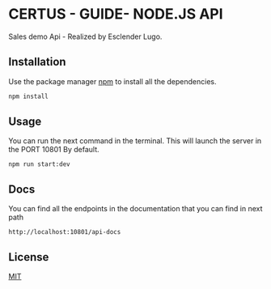 # CERTUS - GUIDE- NODE.JS API

Sales demo Api - Realized by Esclender Lugo.

## Installation

Use the package manager [npm](https://www.npmjs.com/) to install all the dependencies.

```bash
npm install
```

## Usage
You can run the next command in the terminal. This will launch the server in the PORT 10801 By default.

```
npm run start:dev
```
## Docs
You can find all the endpoints in the documentation that you can find in next path

```
http://localhost:10801/api-docs
```


## License

[MIT](https://choosealicense.com/licenses/mit/)